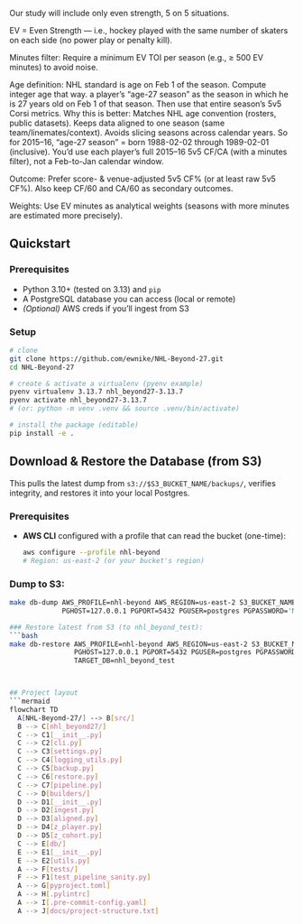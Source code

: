 
Our study will include only even strength, 5 on 5 situations.

EV = Even Strength — i.e., hockey played with the same number of skaters on each side (no power play or penalty kill). 

Minutes filter: Require a minimum EV TOI per season (e.g., ≥ 500 EV minutes) to avoid noise.

Age definition: NHL standard is age on Feb 1 of the season. Compute integer age that way.
a player’s “age-27 season” as the season in which he is 27 years old on Feb 1 of that season. Then use that entire season’s 5v5 Corsi metrics.
Why this is better:
Matches NHL age convention (rosters, public datasets).
Keeps data aligned to one season (same team/linemates/context).
Avoids slicing seasons across calendar years.
So for 2015–16, “age-27 season” = born 1988-02-02 through 1989-02-01 (inclusive). You’d use each player’s full 2015–16 5v5 CF/CA (with a minutes filter), not a Feb-to-Jan calendar window.

Outcome: Prefer score- & venue-adjusted 5v5 CF% (or at least raw 5v5 CF%). Also keep CF/60 and CA/60 as secondary outcomes.

Weights: Use EV minutes as analytical weights (seasons with more minutes are estimated more precisely).

## Quickstart

### Prerequisites
- Python 3.10+ (tested on 3.13) and `pip`
- A PostgreSQL database you can access (local or remote)
- *(Optional)* AWS creds if you’ll ingest from S3

### Setup
```bash
# clone
git clone https://github.com/ewnike/NHL-Beyond-27.git
cd NHL-Beyond-27

# create & activate a virtualenv (pyenv example)
pyenv virtualenv 3.13.7 nhl_beyond27-3.13.7
pyenv activate nhl_beyond27-3.13.7
# (or: python -m venv .venv && source .venv/bin/activate)

# install the package (editable)
pip install -e .
```
## Download & Restore the Database (from S3)

This pulls the latest dump from `s3://$S3_BUCKET_NAME/backups/`, verifies integrity, and restores it into your local Postgres.

### Prerequisites
- **AWS CLI** configured with a profile that can read the bucket (one-time):
  ```bash
  aws configure --profile nhl-beyond
  # Region: us-east-2 (or your bucket's region)
### Dump to S3:
```bash
make db-dump AWS_PROFILE=nhl-beyond AWS_REGION=us-east-2 S3_BUCKET_NAME=ewnike-mads593-nhl \
             PGHOST=127.0.0.1 PGPORT=5432 PGUSER=postgres PGPASSWORD='MADS_593*' PGDATABASE=nhl_beyond

### Restore latest from S3 (to nhl_beyond_test):
```bash
make db-restore AWS_PROFILE=nhl-beyond AWS_REGION=us-east-2 S3_BUCKET_NAME=ewnike-mads593-nhl \
                PGHOST=127.0.0.1 PGPORT=5432 PGUSER=postgres PGPASSWORD='MADS_593*' PGDATABASE=nhl_beyond_test \
                TARGET_DB=nhl_beyond_test



## Project layout
```mermaid
flowchart TD
  A[NHL-Beyond-27/] --> B[src/]
  B --> C[nhl_beyond27/]
  C --> C1[__init__.py]
  C --> C2[cli.py]
  C --> C3[settings.py]
  C --> C4[logging_utils.py]
  C --> C5[backup.py]
  C --> C6[restore.py]
  C --> C7[pipeline.py]
  C --> D[builders/]
  D --> D1[__init__.py]
  D --> D2[ingest.py]
  D --> D3[aligned.py]
  D --> D4[z_player.py]
  D --> D5[z_cohort.py]
  C --> E[db/]
  E --> E1[__init__.py]
  E --> E2[utils.py]
  A --> F[tests/]
  F --> F1[test_pipeline_sanity.py]
  A --> G[pyproject.toml]
  A --> H[.pylintrc]
  A --> I[.pre-commit-config.yaml]
  A --> J[docs/project-structure.txt]
